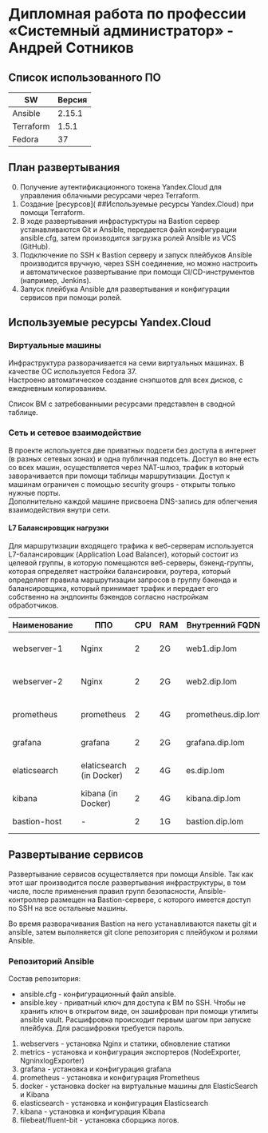 # Дипломная работа по профессии «Системный администратор» - Андрей Сотников

## Список использованного ПО

| SW | Версия |
| --- | --- |
| Ansible | 2.15.1 |
| Terraform | 1.5.1 |
| Fedora | 37 |

## План развертывания

0. Получение аутентификационного токена Yandex.Cloud для управления облачными ресурсами через Terraform.
1. Создание [ресурсов]( ##Используемые ресурсы Yandex.Cloud) при помощи Terraform.
2. В ходе развертывания инфрастурктуры на Bastion сервер устанавливаются Git и Ansible, передается файл конфигурации ansible.cfg, затем производится загрузка ролей Ansible из VCS (GitHub).
3. Подключение по SSH к Bastion серверу и запуск плейбуков Ansible производится вручную, через SSH соединение, но можно настроить и автоматическое развертывание при помощи CI/CD-инструментов (например, Jenkins).
4. Запуск плейбука Ansible для развертывания и конфигурации сервисов при помощи ролей.

## Используемые ресурсы Yandex.Cloud

### Виртуальные машины

Инфраструктура разворачивается на семи виртуальных машинах. В качестве ОС используется Fedora 37.  
Настроено автоматическое создание снэпшотов для всех дисков, с ежедневным копированием.  

Список ВМ с затребованными ресурсами представлен в сводной таблице.

### Сеть и сетевое взаимодействие

В проекте используется две приватных подсети без доступа в интернет (в разных сетевых зонах) и одна публичная подсеть. Доступ во вне есть со всех машин, осуществляется через NAT-шлюз, трафик в который заворачивается при помощи таблицы маршрутизации. Доступ к машинам ограничен с помощью security groups - открыты только нужные порты.  
Дополнительно каждой машине присвоена DNS-запись для облегчения взаимодействия внутри сети.

#### L7 Балансировщик нагрузки

Для маршрутизации входящего трафика к веб-серверам используется L7-балансировщик (Application Load Balancer), который состоит из целевой группы, в которую помещаются веб-серверы, бэкенд-группы, которая определяет настройки балансировки, роутера, который определяет правила маршрутизации запросов в группу бэкенда и балансировщика, который принимает трафик и передает его собственно на эндпоинты бэкендов согласно настройкам обработчиков.

| Наименование | ППО | CPU | RAM | Внутренний FQDN | Подсеть |
| --- | --- | --- | --- | --- | --- |
| webserver-1 | Nginx | 2 | 2G | web1.dip.lom | private-subnet-a |
| webserver-2 | Nginx | 2 | 2G | web2.dip.lom | private-subnet-b |
| prometheus | prometheus | 2 | 4G | prometheus.dip.lom | private-subnet-b |
| grafana | grafana | 2 | 2G | grafana.dip.lom | public-subnet |
| elaticsearch | elaticsearch (in Docker) | 2 | 4G | es.dip.lom | private-subnet-a |
| kibana | kibana (in Docker) | 2 | 4G | kibana.dip.lom | public-subnet |
| bastion-host | - | 2 | 1G | bastion.dip.lom | public-subnet |

## Развертывание сервисов

Развертывание сервисов осуществляется при помощи Ansible. Так как этот шаг производится после развертывания инфраструктуры, в том числе, после применения правил групп безопасности, Ansible-контроллер размещен на Bastion-сервере, с которого имеется доступ по SSH на все остальные машины.

Во время разворачивания Bastion на него устанавливаются пакеты git и ansible, затем выполняется git clone репозитория с плейбуком и ролями Ansible.

### Репозиторий Ansible

Состав репозитория:

* ansible.cfg - конфигурационный файл ansible.
* ansible.key - приватный ключ для доступа к ВМ по SSH. Чтобы не хранить ключ в открытом виде, он зашифрован при помощи утилиты ansible vault. Расшифровка происходит первым шагом при запуске плейбука. Для расшифровки требуется пароль.

1. webservers - установка Nginx и статики, обновление статики
1. metrics - установка и конфигурация экспортеров (NodeExporter, NgninxlogExporter)
1. grafana - установка и конфигурация grafana
1. prometheus - установка и конфигурация Prometheus
1. docker - установка docker на виртуальные машины для ElasticSearch и Kibana
1. elasticsearch - установка и конфигурация Elasticsearch
1. kibana - установка и конфигурация Kibana
1. filebeat/fluent-bit - установка сборщика логов.
